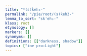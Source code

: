 ```yaml
---
title: "*(s)ḱeh₃-"
permalink: "/pie/root/(s)ḱeh3-"
lemma_to_sort: "sk'eh₃-"
klass: root
etymology: []
markers: []
synonyms: []
definitions: [["darkness, shadow"]]
topics: ["ine-pro:Light"]
---
```

